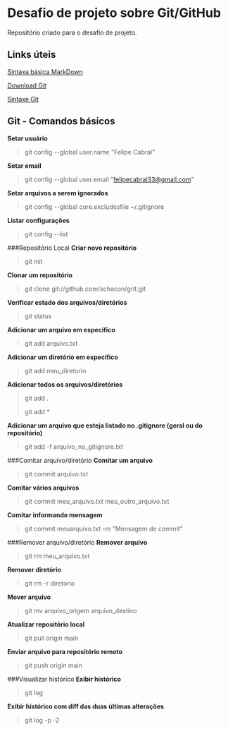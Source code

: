 # Desafio de projeto sobre Git/GitHub
Repositório criado para o desafio de projeto.

## Links úteis
[Sintaxa básica MarkDown](https://www.markdownguide.org/basic-syntax/)

[Download Git](https://git-scm.com/downloads)

[Sintaxe Git](https://comandosgit.github.io/)

## Git - Comandos básicos

**Setar usuário**
>git config --global user.name "Felipe Cabral"

**Setar email**
>git config --global user.email "felipecabral33@gmail.com"

**Setar arquivos a serem ignorados**
>git config --global core.excludesfile ~/.gitignore

**Listar configurações**
>git config --list

###Repositório Local
**Criar novo repositório**
>git init

**Clonar um repositório**
>git clone git://github.com/schacon/grit.git

**Verificar estado dos arquivos/diretórios**
>git status

**Adicionar um arquivo em específico**
>git add arquivo.txt

**Adicionar um diretório em específico**
>git add meu_diretorio

**Adicionar todos os arquivos/diretórios**
>git add .
> 
>git add *


**Adicionar um arquivo que esteja listado no .gitignore (geral ou do repositório)**

>git add -f arquivo_no_gitignore.txt

###Comitar arquivo/diretório
**Comitar um arquivo**
>git commit arquivo.txt

**Comitar vários arquivos**
>git commit meu_arquivo.txt meu_outro_arquivo.txt

**Comitar informando mensagem**
>git commit meuarquivo.txt -m "Mensagem de commit"


###Remover arquivo/diretório
**Remover arquivo**
>git rm meu_arquivo.txt

**Remover diretório**
>git rm -r diretorio

**Mover arquivo**
>git mv arquivo_origem arquivo_destino

**Atualizar repositório local**
>git pull origin main

**Enviar arquivo para repositório remoto**
>git push origin main

###Visualizar histórico
**Exibir histórico**
>git log

**Exibir histórico com diff das duas últimas alterações**
>git log -p -2